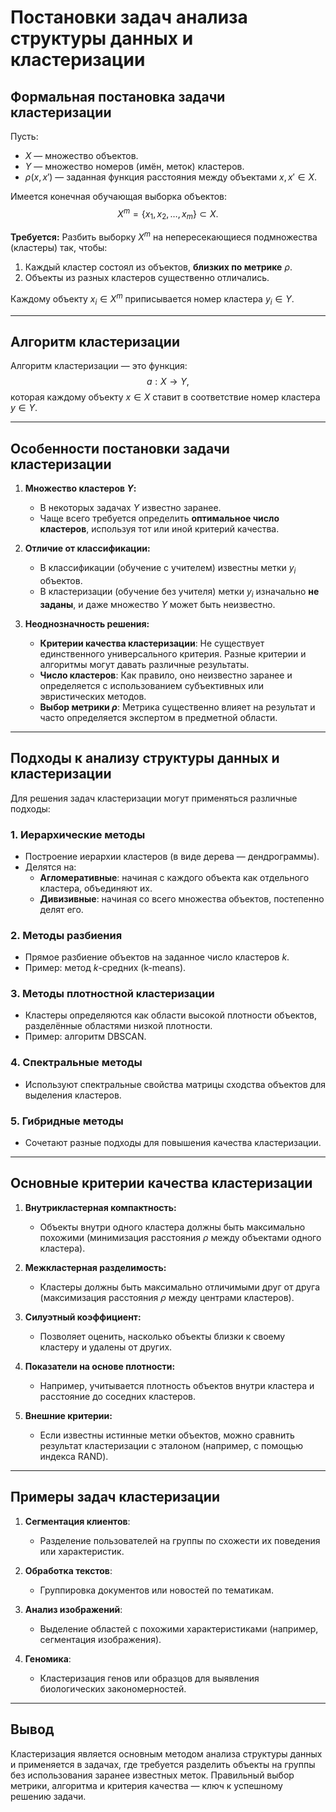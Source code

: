 # Постановки задач анализа структуры данных и кластеризации

## Формальная постановка задачи кластеризации
Пусть:
- $X$ — множество объектов.
- $Y$ — множество номеров (имён, меток) кластеров.
- $\rho(x, x')$ — заданная функция расстояния между объектами $x, x' \in X$.

Имеется конечная обучающая выборка объектов:
$$
X^m = \{ x_1, x_2, \dots, x_m \} \subset X.
$$

**Требуется:** 
Разбить выборку $X^m$ на непересекающиеся подмножества (кластеры) так, чтобы:
1. Каждый кластер состоял из объектов, **близких по метрике** $\rho$.
2. Объекты из разных кластеров существенно отличались.

Каждому объекту $x_i \in X^m$ приписывается номер кластера $y_i \in Y$.

---

## Алгоритм кластеризации
Алгоритм кластеризации — это функция:
$$
a: X \to Y,
$$
которая каждому объекту $x \in X$ ставит в соответствие номер кластера $y \in Y$.

---

## Особенности постановки задачи кластеризации
1. **Множество кластеров $Y$:**
   - В некоторых задачах $Y$ известно заранее.
   - Чаще всего требуется определить **оптимальное число кластеров**, используя тот или иной критерий качества.

2. **Отличие от классификации:**
   - В классификации (обучение с учителем) известны метки $y_i$ объектов.
   - В кластеризации (обучение без учителя) метки $y_i$ изначально **не заданы**, и даже множество $Y$ может быть неизвестно.

3. **Неоднозначность решения:**
   - **Критерии качества кластеризации**: Не существует единственного универсального критерия. Разные критерии и алгоритмы могут давать различные результаты.
   - **Число кластеров**: Как правило, оно неизвестно заранее и определяется с использованием субъективных или эвристических методов.
   - **Выбор метрики $\rho$**: Метрика существенно влияет на результат и часто определяется экспертом в предметной области.

---

## Подходы к анализу структуры данных и кластеризации
Для решения задач кластеризации могут применяться различные подходы:

### 1. **Иерархические методы**
   - Построение иерархии кластеров (в виде дерева — дендрограммы).
   - Делятся на:
     - **Агломеративные**: начиная с каждого объекта как отдельного кластера, объединяют их.
     - **Дивизивные**: начиная со всего множества объектов, постепенно делят его.

### 2. **Методы разбиения**
   - Прямое разбиение объектов на заданное число кластеров $k$.
   - Пример: метод $k$-средних (k-means).

### 3. **Методы плотностной кластеризации**
   - Кластеры определяются как области высокой плотности объектов, разделённые областями низкой плотности.
   - Пример: алгоритм DBSCAN.

### 4. **Спектральные методы**
   - Используют спектральные свойства матрицы сходства объектов для выделения кластеров.

### 5. **Гибридные методы**
   - Сочетают разные подходы для повышения качества кластеризации.

---

## Основные критерии качества кластеризации
1. **Внутрикластерная компактность:**
   - Объекты внутри одного кластера должны быть максимально похожими (минимизация расстояния $\rho$ между объектами одного кластера).

2. **Межкластерная разделимость:**
   - Кластеры должны быть максимально отличимыми друг от друга (максимизация расстояния $\rho$ между центрами кластеров).

3. **Силуэтный коэффициент:**
   - Позволяет оценить, насколько объекты близки к своему кластеру и удалены от других.

4. **Показатели на основе плотности:**
   - Например, учитывается плотность объектов внутри кластера и расстояние до соседних кластеров.

5. **Внешние критерии:**
   - Если известны истинные метки объектов, можно сравнить результат кластеризации с эталоном (например, с помощью индекса RAND).

---

## Примеры задач кластеризации
1. **Сегментация клиентов**:
   - Разделение пользователей на группы по схожести их поведения или характеристик.
   
2. **Обработка текстов**:
   - Группировка документов или новостей по тематикам.

3. **Анализ изображений**:
   - Выделение областей с похожими характеристиками (например, сегментация изображения).

4. **Геномика**:
   - Кластеризация генов или образцов для выявления биологических закономерностей.

---

## Вывод
Кластеризация является основным методом анализа структуры данных и применяется в задачах, где требуется разделить объекты на группы без использования заранее известных меток. Правильный выбор метрики, алгоритма и критерия качества — ключ к успешному решению задачи.
